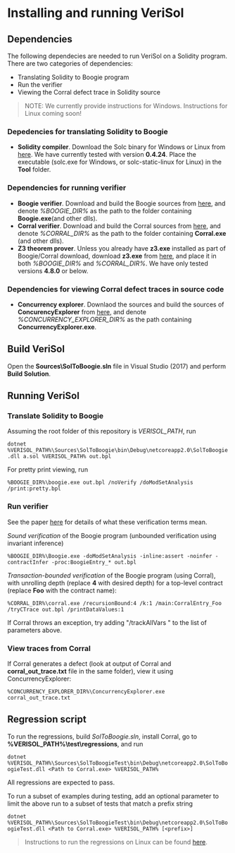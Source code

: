 # Installing and running VeriSol

## Dependencies

The following dependecies are needed to run VeriSol on a Solidity program. There are two categories of dependencies:
   - Translating Solidity to Boogie program
   - Run the verifier
   - Viewing the Corral defect trace in Solidity source 

> NOTE: We currently provide instructions for Windows. Instructions for Linux coming soon!

### Depedencies for translating Solidity to Boogie 
   - __Solidity compiler__. Download the Solc binary for Windows or Linux from [here](https://github.com/ethereum/solidity/releases/tag/v0.4.24). We have currently tested with version __0.4.24__. Place the executable (solc.exe for Windows, or solc-static-linux for Linux) in the **Tool** folder.
   
### Dependencies for running verifier

   - __Boogie verifier__. Download and build the Boogie sources from [here](https://github.com/boogie-org/boogie
), and denote _%BOOGIE_DIR%_ as the path to the folder containing **Boogie.exe**(and other dlls).
   - __Corral verifier__. Download and build the Corral sources from [here](https://github.com/boogie-org/corral
), and denote _%CORRAL_DIR%_ as the path to the folder containing **Corral.exe** (and other dlls).
   - __Z3 theorem prover__. Unless you already have **z3.exe** installed as part of Boogie/Corral download, 
   download **z3.exe** from [here](https://github.com/Z3Prover/z3), and place it in both _%BOOGIE_DIR%_ and _%CORRAL_DIR%_. We have only tested versions **4.8.0** or below.
   
### Dependencies for viewing Corral defect traces in source code
   - __Concurrency explorer__. Downlaod the sources and build the sources of **ConcurencyExplorer** from [here](https://github.com/LeeSanderson/Chess), and denote _%CONCURRENCY_EXPLORER_DIR%_ as the path containing **ConcurrencyExplorer.exe**.

## Build VeriSol

Open the __Sources\SolToBoogie.sln__ file in Visual Studio (2017) and perform __Build Solution__. 

## Running VeriSol

### Translate Solidity to Boogie
Assuming the root folder of this repository is *VERISOL_PATH*, run 

`dotnet %VERISOL_PATH%\Sources\SolToBoogie\bin\Debug\netcoreapp2.0\SolToBoogie.dll a.sol %VERISOL_PATH% out.bpl`

For pretty print viewing, run

 `%BOOGIE_DIR%\boogie.exe out.bpl /noVerify /doModSetAnalysis /print:pretty.bpl`


### Run verifier
See the paper [here](https://arxiv.org/abs/1812.08829) for details of what these verification terms mean.

*Sound verification* of the Boogie program (unbounded verification using invariant inference)

`%BOOGIE_DIR%\Boogie.exe -doModSetAnalysis -inline:assert -noinfer -contractInfer -proc:BoogieEntry_* out.bpl`

*Transaction-bounded verification* of the Boogie program (using Corral), with unrolling depth (replace **4** with desired depth) for a top-level contract (replace **Foo** with the contract name):

`%CORRAL_DIR%\corral.exe /recursionBound:4 /k:1 /main:CorralEntry_Foo /tryCTrace out.bpl /printDataValues:1`

If Corral throws an exception, try adding "/trackAllVars " to the list of parameters above.  

### View traces from Corral
If Corral generates a defect (look at output of Corral and **corral_out_trace.txt** file in the same folder), view it using ConcurrencyExplorer: 

`%CONCURRENCY_EXPLORER_DIR%\ConcurrencyExplorer.exe corral_out_trace.txt`

## Regression script

To run the regressions, build *SolToBoogie.sln*, install Corral, go to **%VERISOL_PATH%\test\regressions**, and run

`dotnet %VERISOL_PATH%\Sources\SolToBoogieTest\bin\Debug\netcoreapp2.0\SolToBoogieTest.dll <Path to Corral.exe> %VERISOL_PATH%`

All regressions are expected to pass. 

To run a subset of examples during testing, add an optional parameter to limit the above run to a subset of tests that match a prefix string *<prefix>*

`dotnet %VERISOL_PATH%\Sources\SolToBoogieTest\bin\Debug\netcoreapp2.0\SolToBoogieTest.dll <Path to Corral.exe> %VERISOL_PATH% [<prefix>]`

> Instructions to run the regressions on Linux can be found [here](https://github.com/Microsoft/verisol/wiki/How-to-run-regressions-in-Linux). 

